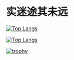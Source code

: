 # 实迷途其未远



[![Top Langs ](https://github-readme-stats.vercel.app/api/top-langs/?username=xzj258)](https://github.com/anuraghazra/github-readme-stats)

[![Top Langs](https://github-readme-stats.vercel.app/api/top-langs/?username=xzj258&layout=pie)](https://github.com/anuraghazra/github-readme-stats)



[![trophy](https://github-profile-trophy.vercel.app/?username=xzj258)](https://github.com/ryo-ma/github-profile-trophy)
<!--
**xzj258/xzj258** is a ✨ _special_ ✨ repository because its `README.md` (this file) appears on your GitHub profile.

Here are some ideas to get you started:

- 🔭 I’m currently working on ...
- 🌱 I’m currently learning ...
- 👯 I’m looking to collaborate on ...
- 🤔 I’m looking for help with ...
- 💬 Ask me about ...
- 📫 How to reach me: ...
- 😄 Pronouns: ...
- ⚡ Fun fact: ...
-->
